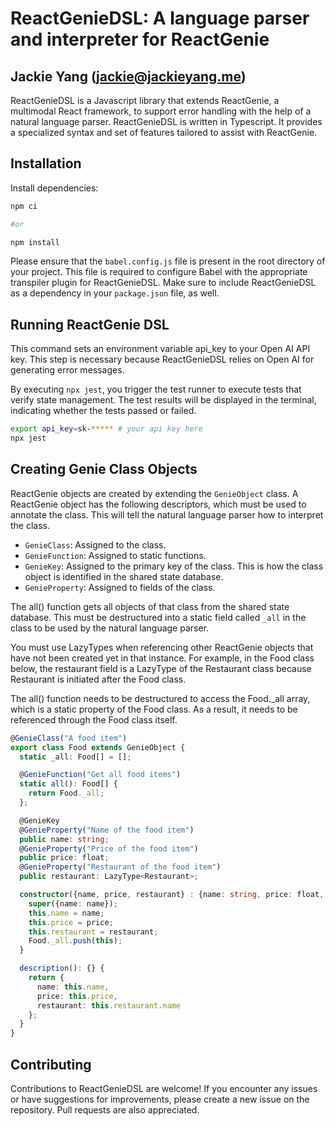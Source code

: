 ReactGenieDSL: A language parser and interpreter for ReactGenie
=========================================================
Jackie Yang (jackie@jackieyang.me)
----------------------------------

ReactGenieDSL is a Javascript library that extends ReactGenie, a multimodal React framework, to support error handling 
with the help of a natural language parser. ReactGenieDSL is written in Typescript. It provides a specialized syntax and 
set of features tailored to assist with ReactGenie. 

## Installation
Install dependencies:
```bash
npm ci

#or 

npm install
```
Please ensure that the `babel.config.js` file is present in the root directory of your project. This file is required
to configure Babel with the appropriate transpiler plugin for ReactGenieDSL. Make sure to include ReactGenieDSL as a
dependency in your `package.json` file, as well.


## Running ReactGenie DSL
This command sets an environment variable api_key to your Open AI API key. This step is necessary because ReactGenieDSL 
relies on Open AI for generating error messages.

By executing `npx jest`, you trigger the test runner to execute tests that verify state management. The test results 
will be displayed in the terminal, indicating whether the tests passed or failed.

```bash
export api_key=sk-***** # your api key here
npx jest
```

## Creating Genie Class Objects
ReactGenie objects are created by extending the `GenieObject` class. A ReactGenie object has the following descriptors,
which must be used to annotate the class. This will tell the natural language parser how to interpret the class.
- `GenieClass`: Assigned to the class. 
- `GenieFunction`: Assigned to static functions.
- `GenieKey`: Assigned to the primary key of the class. This is how the class object is identified in the shared state database.
- `GenieProperty`: Assigned to fields of the class.

The all() function gets all objects of that class from the shared state database. This must be destructured into a static
field called `_all` in the class to be used by the natural language parser.

You must use LazyTypes when referencing other ReactGenie objects that have not been created yet in that instance. For 
example, in the Food class below, the restaurant field is a LazyType of the Restaurant class because Restaurant is initiated 
after the Food class.



The all() function needs to be destructured to access the Food._all array, which is a static property of the Food class.
As a result, it needs to be referenced through the Food class itself.

```typescript
@GenieClass("A food item")
export class Food extends GenieObject {
  static _all: Food[] = [];

  @GenieFunction("Get all food items")
  static all(): Food[] {
    return Food._all;
  };

  @GenieKey
  @GenieProperty("Name of the food item")
  public name: string;
  @GenieProperty("Price of the food item")
  public price: float;
  @GenieProperty("Restaurant of the food item")
  public restaurant: LazyType<Restaurant>;

  constructor({name, price, restaurant} : {name: string, price: float, restaurant: LazyType<Restaurant>}) {
    super({name: name});
    this.name = name;
    this.price = price;
    this.restaurant = restaurant;
    Food._all.push(this);
  }

  description(): {} {
    return {
      name: this.name,
      price: this.price,
      restaurant: this.restaurant.name
    };
  }
}
```

## Contributing
Contributions to ReactGenieDSL are welcome! If you encounter any issues or have suggestions for improvements, please 
create a new issue on the repository. Pull requests are also appreciated.
